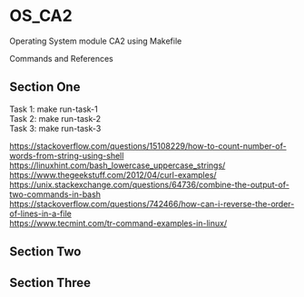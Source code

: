 # OS_CA2
Operating System module CA2 using Makefile

Commands and References

<h2><b>Section One</b></h2>

Task 1: make run-task-1<br/>
Task 2: make run-task-2<br/>
Task 3: make run-task-3<br/>

https://stackoverflow.com/questions/15108229/how-to-count-number-of-words-from-string-using-shell<br/>
https://linuxhint.com/bash_lowercase_uppercase_strings/<br/>
https://www.thegeekstuff.com/2012/04/curl-examples/<br/>
https://unix.stackexchange.com/questions/64736/combine-the-output-of-two-commands-in-bash<br/>
https://stackoverflow.com/questions/742466/how-can-i-reverse-the-order-of-lines-in-a-file<br/>
https://www.tecmint.com/tr-command-examples-in-linux/<br/>

<h2><b>Section Two</b></h2>

<h2><b>Section Three</b></h2>


